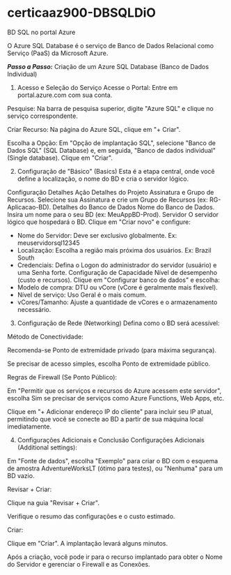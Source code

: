# certicaaz900-DBSQLDiO
BD SQL no portal Azure

O Azure SQL Database é o serviço de Banco de Dados Relacional como Serviço (PaaS) da Microsoft Azure.

***Passo a Passo:*** Criação de um Azure SQL Database (Banco de Dados Individual)
1. Acesso e Seleção do Serviço
Acesse o Portal: Entre em portal.azure.com com sua conta.

Pesquise: Na barra de pesquisa superior, digite "Azure SQL" e clique no serviço correspondente.

Criar Recurso: Na página do Azure SQL, clique em "+ Criar".

Escolha a Opção: Em "Opção de implantação SQL", selecione "Banco de Dados SQL" (SQL Database) e, em seguida, "Banco de dados individual" (Single database). Clique em "Criar".

2. Configuração de "Básico" (Basics)
Esta é a etapa central, onde você define a localização, o nome do BD e cria o servidor lógico.

Configuração	Detalhes	Ação
Detalhes do Projeto	Assinatura e Grupo de Recursos.	Selecione sua Assinatura e crie um Grupo de Recursos (ex: RG-Aplicacao-BD).
Detalhes do Banco de Dados	Nome do Banco de Dados.	Insira um nome para o seu BD (ex: MeuAppBD-Prod).
Servidor	O servidor lógico que hospedará o BD.	Clique em "Criar novo" e configure:
- Nome do Servidor: Deve ser exclusivo globalmente.	Ex: meuservidorsql12345
- Localização: Escolha a região mais próxima dos usuários.	Ex: Brazil South
- Credenciais: Defina o Logon do administrador do servidor (usuário) e uma Senha forte.	
Configuração de Capacidade	Nível de desempenho (custo e recursos).	Clique em "Configurar banco de dados" e escolha:
- Modelo de compra: DTU ou vCore (vCore é geralmente mais flexível).	
- Nível de serviço: Uso Geral é o mais comum.	
- vCores/Tamanho: Ajuste a quantidade de vCores e o armazenamento necessário.	

3. Configuração de Rede (Networking)
Defina como o BD será acessível:

Método de Conectividade:

Recomenda-se Ponto de extremidade privado (para máxima segurança).

Se precisar de acesso simples, escolha Ponto de extremidade público.

Regras de Firewall (Se Ponto Público):

Em "Permitir que os serviços e recursos do Azure acessem este servidor", escolha Sim se precisar de serviços como Azure Functions, Web Apps, etc.

Clique em "+ Adicionar endereço IP do cliente" para incluir seu IP atual, permitindo que você se conecte ao BD a partir de sua máquina local imediatamente.

4. Configurações Adicionais e Conclusão
Configurações Adicionais (Additional settings):

Em "Fonte de dados", escolha "Exemplo" para criar o BD com o esquema de amostra AdventureWorksLT (ótimo para testes), ou "Nenhuma" para um BD vazio.

Revisar + Criar:

Clique na guia "Revisar + Criar".

Verifique o resumo das configurações e o custo estimado.

Criar:

Clique em "Criar". A implantação levará alguns minutos.

Após a criação, você pode ir para o recurso implantado para obter o Nome do Servidor e gerenciar o Firewall e as Conexões.
